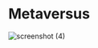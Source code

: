 <h1>Metaversus</h1>

![screenshot (4)](https://github.com/mdAliMaaz/Metaverse/assets/130007307/3a1442cf-33b8-4cc6-b22f-7aadd2bdde87)
